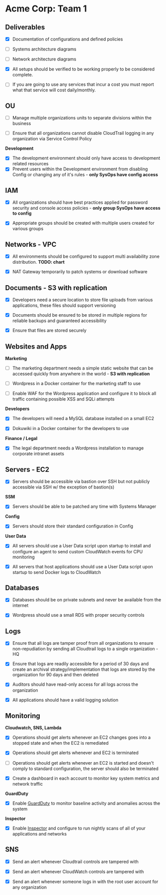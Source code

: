 # Acme Corp: Team 1
## Deliverables
- [x] Documentation of configurations and defined policies 

- [ ] Systems architecture diagrams

- [ ] Network architecture diagrams

- [x] All setups should be verified to be working properly to be considered complete.

- [ ] If you are going to use any services that incur a cost you must report what that service will cost daily/monthly.

## OU
- [ ] Manage multiple organizations units to separate divisions within the business

- [ ] Ensure that all organizations cannot disable CloudTrail logging in any organization via Service Control Policy

**Development**

- [x] The development environment should only have access to development related resources
- [x] Prevent users within the Development environment from disabling Config or changing any of it's rules - **only SysOps have config access**

## IAM
- [x] All organizations should have best practices applied for password security and console access policies - **only group SysOps have access to config**

- [x] Appropriate groups should be created with multiple users created for various groups

## Networks - VPC
- [x] All environments should be configured to support multi availability zone distribution. **TODO: chart**

- [x] NAT Gateway temporarily to patch systems or download software

## Documents - S3 with replication
- [x] Developers need a secure location to store file uploads from various applications, these files should support versioning

- [x] Documents should be ensured to be stored in multiple regions for reliable backups and guaranteed accessibility

- [x] Ensure that files are stored securely

## Websites and Apps

**Marketing**
- [ ] The marketing department needs a simple static website that can be accessed quickly from anywhere in the world - **S3 with replication**

- [ ] Wordpress in a Docker container for the marketing staff to use

- [ ] Enable WAF for the Wordpress application and configure it to block all traffic containing possible XSS and SQLi attempts

**Developers**
- [x] The developers will need a MySQL database installed on a small EC2

- [x] Dokuwiki in a Docker container for the developers to use

**Finance / Legal**
- [x] The legal department needs a Wordpress installation to manage corporate intranet assets

## Servers - EC2
- [x] Servers should be accessible via bastion over SSH but not publicly accessible via SSH w/ the exception of bastion(s)

**SSM**
- [x] Servers should be able to be patched any time with Systems Manager

**Config**
- [x] Servers should store their standard configuration in Config

**User Data**
- [x] All servers should use a User Data script upon startup to install and configure an agent to send custom CloudWatch events for CPU monitoring

- [x] All servers that host applications should use a User Data script upon startup to send Docker logs to CloudWatch

## Databases
- [x] Databases should be on private subnets and never be available from the internet

- [x] Wordpress should use a small RDS with proper security controls

## Logs
- [x] Ensure that all logs are tamper proof from all organizations to ensure non-repudiation by sending all Cloudtrail logs to a single organization - HQ

- [x] Ensure that logs are readily accessible for a period of 30 days and create an archival strategy/implementation that logs are stored by the organization for 90 days and then deleted

- [x] Auditors should have read-only access for all logs across the organization

- [x] All applications should have a valid logging solution

## Monitoring
**Cloudwatch, SNS, Lambda**
- [x] Operations should get alerts whenever an EC2 changes goes into a stopped state and when the EC2 is remediated

- [x] Operations should get alerts whenever and EC2 is terminated

- [ ] Operations should get alerts whenever an EC2 is started and doesn't comply to standard configuration, the server should also be terminated

- [x] Create a dashboard in each account to monitor key system metrics and network traffic

**GuardDuty**
- [x] Enable [GuardDuty](https://aws.amazon.com/guardduty/) to monitor baseline activity and anomalies across the system

**Inspector**
- [x] Enable [Inspector](https://aws.amazon.com/inspector/) and configure to run nightly scans of all of your applications and networks

## SNS
- [x] Send an alert whenever Cloudtrail controls are tampered with

- [x] Send an alert whenever CloudWatch controls are tampered with

- [x] Send an alert whenever someone logs in with the root user account for any organization
